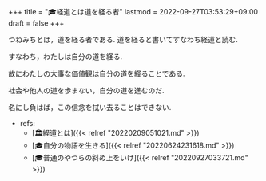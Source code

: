 +++
title = "🎓経道とは道を経る者"
lastmod = 2022-09-27T03:53:29+09:00
draft = false
+++

つねみちとは，道を経る者である. 道を経ると書いてすなわち経道と読む.

すなわち，わたしは自分の道を経る.

故にわたしの大事な価値観は自分の道を経ることである.

社会や他人の道を歩まない，自分の道を進むのだ.

名にし負はば，この信念を拭い去ることはできない.

-   refs:
    -   [🏛経道とは]({{< relref "20220209051021.md" >}})
    -   [🎓自分の物語を生きる]({{< relref "20220624231618.md" >}})
    -   [🎓普通のやつらの斜め上をいけ]({{< relref "20220927033721.md" >}})
